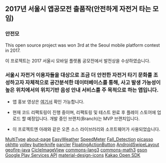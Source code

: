 
## 2017년 서울시 앱공모전 출품작(안전하게 자전거 타는 모임)

### 안전모
This open source project was won 3rd at the Seoul mobile platform contest in 2017. 

이 프로젝트는 2017 서울시 모바일 플렛폼 공모전에서 발전상을 수상하였습니다. 

### 서울시 자전거 이용자들을 대상으로 조금 더 안전한 자전거 타기 문화를 조성하고자 자체적으로 공간분석한 데이터베이스를 통해, 사고  발생 가능성이 높은 위치에서의 위치기반 음성 안내 서비스를 주 목적으로 하는 앱입니다.

* 앱 홍보 영상은 [여기서](https://www.youtube.com/watch?v=BF-TiYfyLsg) 확인 가능합니다.

* 현재 코드 리팩토링이 진행 중이며, 리팩토링 및 테스트 완료 후 플레이 스토어에 업로드 할 예정입니다. 개발 중인 브랜치(Branch)는 MVP 브랜치입니다. 

* 이 프로젝트엔 아래와 같은 오픈 소스 라이브러리와 소프트웨어가 사용되었습니다.

[MultiType](https://github.com/drakeet/MultiType)
[about-page](https://github.com/drakeet/about-page)
[EasyWeather](https://github.com/code-crusher/EasyWeather)
[SpeedMeter](https://github.com/flyingrub/SpeedMeter)
[Fall_Detection](https://github.com/swift2891/Fall_Detection)
[picasso](https://github.com/square/picasso)
[okhttp](https://github.com/square/okhttp)
[volley](https://github.com/google/volley)
[butterknife](https://github.com/JakeWharton/butterknife)
[parcler](https://github.com/johncarl81/parceler)
[FloatingActionButton](https://github.com/makovkastar/FloatingActionButton)
[AndroidSwipeLayout](https://github.com/daimajia/AndroidSwipeLayout)
[geofire-java](https://github.com/firebase/geofire-java)
[CicleImageView](https://github.com/hdodenhof/CircleImageView)
[commons-lang3](https://mvnrepository.com/artifact/org.apache.commons/commons-lang3/3.3.2)
[commons-math3](https://mvnrepository.com/artifact/org.apache.commons:commons-math3:3.6.1)
[gson](https://github.com/google/gson)
[Google Play Services API](https://developers.google.com/android/reference)
[material-design-icons](https://github.com/google/material-design-icons)
[Kakao Open SDK](https://developers.kakao.com/docs/sdk)
